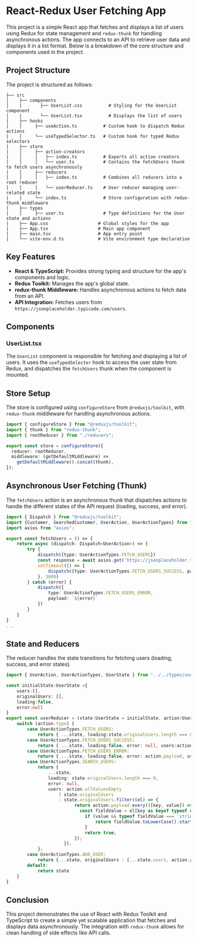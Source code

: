 # React-Redux User Fetching App

This project is a simple React app that fetches and displays a list of users using Redux for state management and `redux-thunk` for handling asynchronous actions. The app connects to an API to retrieve user data and displays it in a list format. Below is a breakdown of the core structure and components used in the project.

## Project Structure

The project is structured as follows:

```
├── src
|    ├── components
│    |       ├── UserList.css          # Styling for the UserList component
│    |       └── UserList.tsx          # Displays the list of users
|    ├── hooks
|    │     ├── useAction.ts          # Custom hook to dispatch Redux actions
|    │     └── useTypedSelector.ts   # Custom hook for typed Redux selectors
|    ├── store
|    │     ├── action-creators
|    │     │   ├── index.ts          # Exports all action creators
|    │     │   └── user.ts           # Contains the fetchUsers thunk to fetch users asynchronously
|    │     ├── reducers
|    │     │   ├── index.ts          # Combines all reducers into a root reducer
|    │     │   └── userReducer.ts    # User reducer managing user-related state
|    │     └── index.ts              # Store configuration with redux-thunk middleware
|    ├── types
|    │     ├── user.ts               # Type definitions for the User state and actions
|    ├── App.css                   # Global styles for the app
|    ├── App.tsx                   # Main app component
|    ├── main.tsx                  # App entry point
|    └── vite-env.d.ts             # Vite environment type declaration
```

## Key Features

- **React & TypeScript:** Provides strong typing and structure for the app's components and logic.
- **Redux Toolkit:** Manages the app's global state.
- **redux-thunk Middleware:** Handles asynchronous actions to fetch data from an API.
- **API Integration:** Fetches users from `https://jsonplaceholder.typicode.com/users`.

## Components

### UserList.tsx

The `UserList` component is responsible for fetching and displaying a list of users. It uses the `useTypedSelector` hook to access the user state from Redux, and dispatches the `fetchUsers` thunk when the component is mounted.

## Store Setup

The store is configured using `configureStore` from `@reduxjs/toolkit`, with `redux-thunk` middleware for handling asynchronous actions.

```ts
import { configureStore } from "@reduxjs/toolkit";
import { thunk } from "redux-thunk";
import { rootReducer } from "./reducers";

export const store = configureStore({
  reducer: rootReducer,
  middleware: (getDefaultMiddleware) =>
    getDefaultMiddleware().concat(thunk),
});
```

## Asynchronous User Fetching (Thunk)

The `fetchUsers` action is an asynchronous thunk that dispatches actions to handle the different states of the API request (loading, success, and error).

```ts
import { Dispatch } from "@reduxjs/toolkit";
import {Customer, SearchedCustomer, UserAction, UserActionTypes} from "../../types/user";
import axios from "axios";

export const fetchUsers = () => {
    return async (dispatch: Dispatch<UserAction>) => {
        try {
            dispatch({type: UserActionTypes.FETCH_USERS})
            const response = await axios.get('https://jsonplaceholder.typicode.com/users')
            setTimeout(() => {
                dispatch({type: UserActionTypes.FETCH_USERS_SUCCESS, payload: response.data})
            }, 3000)
        } catch (error) {
            dispatch({
                type: UserActionTypes.FETCH_USERS_ERROR,
                payload: `${error}`
            })
        }
    }
}
...
```

## State and Reducers

The reducer handles the state transitions for fetching users (loading, success, and error states).

```ts
import { UserAction, UserActionTypes, UserState } from "../../types/user"

const initialState:UserState ={
    users:[],
    originalUsers: [],
    loading:false,
    error:null
}
export const userReducer = (state:UserState = initialState, action:UserAction): UserState => {
    switch (action.type) {
        case UserActionTypes.FETCH_USERS:
            return { ...state, loading:state.originalUsers.length === 0,error: null, users:[], originalUsers:[]}
        case UserActionTypes.FETCH_USERS_SUCCESS:
            return { ...state, loading:false, error: null, users:action.payload, originalUsers: action.payload,}
        case UserActionTypes.FETCH_USERS_ERROR:
            return { ...state, loading:false, error: action.payload, users:[],originalUsers:[]}
        case UserActionTypes.SEARCH_USERS:
            return {
                ...state,
                loading: state.originalUsers.length === 0,
                error: null,
                users: action.allValuesEmpty
                    ? state.originalUsers 
                    : state.originalUsers.filter((el) => {
                          return action.payload.every(([key, value]) => {
                            const fieldValue = el[key as keyof typeof el];
                              if (value && typeof fieldValue === 'string') {
                                  return fieldValue.toLowerCase().startsWith(value.toLowerCase());
                              }
                              return true;
                          });
                      }),
            };
        case UserActionTypes.ADD_USER:
            return {...state, originalUsers : [...state.users, action.payload]}
        default:
            return state
    }
}
```

## Conclusion

This project demonstrates the use of React with Redux Toolkit and TypeScript to create a simple yet scalable application that fetches and displays data asynchronously. The integration with `redux-thunk` allows for clean handling of side effects like API calls.
